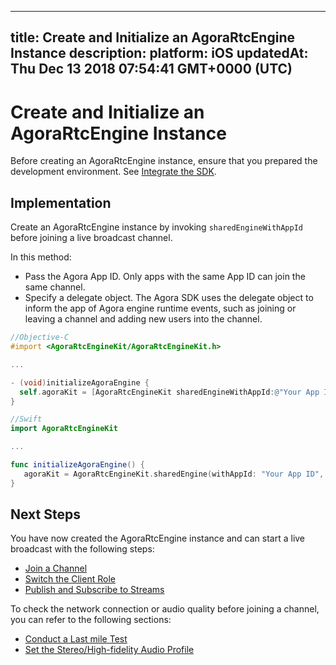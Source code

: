 
---
title: Create and Initialize an AgoraRtcEngine Instance
description: 
platform: iOS
updatedAt: Thu Dec 13 2018 07:54:41 GMT+0000 (UTC)
---
# Create and Initialize an AgoraRtcEngine Instance
Before creating an AgoraRtcEngine instance, ensure that you prepared the development environment. See [Integrate the SDK](../../en/Interactive%20Broadcast/ios_video.md).

## Implementation

Create an AgoraRtcEngine instance by invoking `sharedEngineWithAppId` before joining a live broadcast channel.

In this method:

- Pass the Agora App ID. Only apps with the same App ID can join the same channel.
- Specify a delegate object. The Agora SDK uses the delegate object to inform the app of Agora engine runtime events, such as joining or leaving a channel and adding new users into the channel.

```objective-c
//Objective-C
#import <AgoraRtcEngineKit/AgoraRtcEngineKit.h>

...

- (void)initializeAgoraEngine {
  self.agoraKit = [AgoraRtcEngineKit sharedEngineWithAppId:@"Your App ID" delegate:self];
}
```

```swift
//Swift
import AgoraRtcEngineKit

...

func initializeAgoraEngine() {
   agoraKit = AgoraRtcEngineKit.sharedEngine(withAppId: "Your App ID", delegate: self)
}
```

## Next Steps
You have now created the AgoraRtcEngine instance and can start a live broadcast with the following steps:
* [Join a Channel](../../en/Interactive%20Broadcast/join_live_ios.md)
* [Switch the Client Role](../../en/Interactive%20Broadcast/role_ios.md)
* [Publish and Subscribe to Streams](../../en/Interactive%20Broadcast/publish_ios_live.md)

To check the network connection or audio quality before joining a channel, you can refer to the following sections:
* [Conduct a Last mile Test](../../en/Interactive%20Broadcast/lastmile_ios.md)
* [Set the Stereo/High-fidelity Audio Profile](../../en/Interactive%20Broadcast/audio_profile_ios.md)
